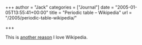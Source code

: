 +++
author = "Jack"
categories = ["Journal"]
date = "2005-01-05T13:55:41+00:00"
title = "Periodic table – Wikipedia"
url = "/2005/periodic-table-wikipedia/"

+++

This is [another reason][1] I love Wikipedia.

 [1]: http://en.wikipedia.org/wiki/Periodic_table_%28standard%29